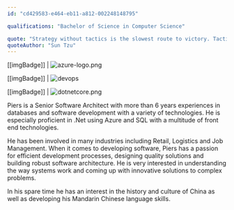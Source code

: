 ```yaml
---
id: "cd429583-e464-eb11-a812-002248148795"

qualifications: "Bachelor of Science in Computer Science"

quote: "Strategy without tactics is the slowest route to victory. Tactics without strategy is the noise before defeat."
quoteAuthor: "Sun Tzu"
---
```


[[imgBadge]]
| ![azure-logo.png](../badges/Business-microsoft-azure.png)

[[imgBadge]]
| ![devops](../badges/Business-microsoft-azure-devops.png)

[[imgBadge]]
| ![dotnetcore.png](../badges/Developer-dotnet-core.png)

Piers is a Senior Software Architect with more than 6 years experiences in databases and software development with a variety of technologies. He is especially proficient in .Net using Azure and SQL with a multitude of front end technologies.

He has been involved in many industries including Retail, Logistics and Job Management. When it comes to developing software, Piers has a passion for efficient development processes, designing quality solutions and building robust software architecture. He is very interested in understanding the way systems work and coming up with innovative solutions to complex problems.

In his spare time he has an interest in the history and culture of China as well as developing his Mandarin Chinese language skills. 
